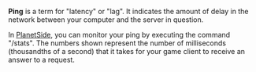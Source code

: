 **Ping** is a term for "latency" or "lag". It indicates the amount of delay in
the network between your computer and the server in question.

In [PlanetSide](../PlanetSide.md), you can monitor your ping by executing
the command "/stats". The numbers shown represent the number of milliseconds
(thousandths of a second) that it takes for your game client to receive an
answer to a request.
